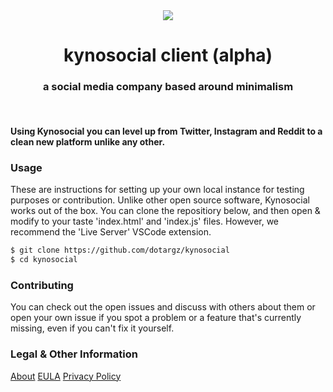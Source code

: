 <div align="center">
  <img src="./meta/favicon.ico"><br>
  <h1 align="center">kynosocial client (alpha)</h1>
  <h3 align="center">a social media company based around minimalism</h3>
</div>
<br>

<h4>Using Kynosocial you can level up from Twitter, Instagram and Reddit to a clean new platform unlike any other.</h4>

### Usage  
These are instructions for setting up your own local instance for testing purposes or contribution. Unlike other open source software, Kynosocial works out of the box. You can clone the repositiory below, and then open & modify to your taste 'index.html' and 'index.js' files. However, we recommend the 'Live Server' VSCode extension.

```bash
$ git clone https://github.com/dotargz/kynosocial
$ cd kynosocial
```

### Contributing  
You can check out the open issues and discuss with others about them or open your own issue if you spot a problem or a feature that's currently missing, even if you can't fix it yourself.

### Legal & Other Information  
[About](https://kyno.social/?page=about)
[EULA](https://kyno.social/?page=eula)
[Privacy Policy](https://kyno.social/?page=privacy)
